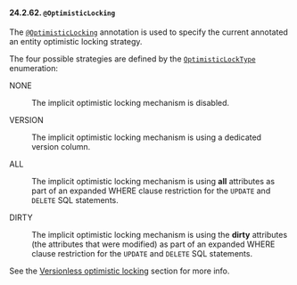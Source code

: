 #### 24.2.62. `@OptimisticLocking`

<div class="paragraph">

The [`@OptimisticLocking`](https://docs.jboss.org/hibernate/orm/5.2/javadocs/org/hibernate/annotations/OptimisticLocking.html) annotation is used to specify the current annotated an entity optimistic locking strategy.

</div>
<div class="paragraph">

The four possible strategies are defined by the [`OptimisticLockType`](https://docs.jboss.org/hibernate/orm/5.2/javadocs/org/hibernate/annotations/OptimisticLockType.html) enumeration:

</div>
<div class="dlist">
<dl>
<dt class="hdlist1">NONE</dt>
<dd>

The implicit optimistic locking mechanism is disabled.

</dd>
<dt class="hdlist1">VERSION</dt>
<dd>

The implicit optimistic locking mechanism is using a dedicated version column.

</dd>
<dt class="hdlist1">ALL</dt>
<dd>

The implicit optimistic locking mechanism is using **all** attributes as part of an expanded WHERE clause restriction for the `UPDATE` and `DELETE` SQL statements.

</dd>
<dt class="hdlist1">DIRTY</dt>
<dd>

The implicit optimistic locking mechanism is using the **dirty** attributes (the attributes that were modified) as part of an expanded WHERE clause restriction for the `UPDATE` and `DELETE` SQL statements.

</dd>
</dl>
</div>
<div class="paragraph">

See the [Versionless optimistic locking](#entity-pojo-optlock-versionless) section for more info.

</div>
</div>
<div class="sect3">

